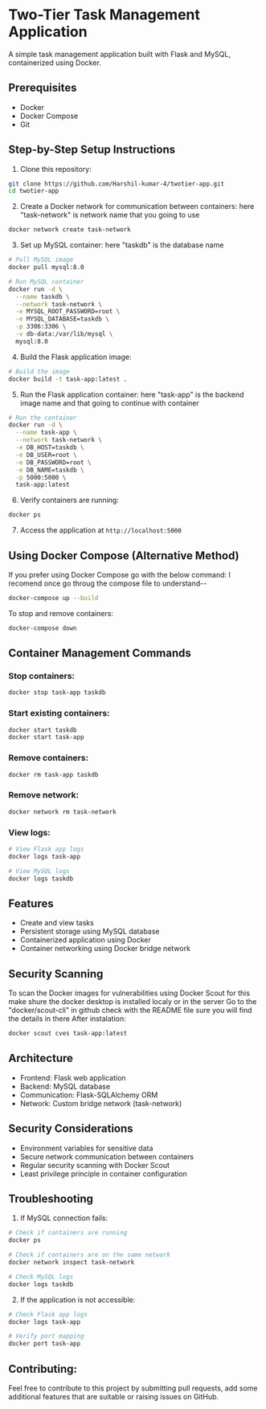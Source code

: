 # Two-Tier Task Management Application

A simple task management application built with Flask and MySQL, containerized using Docker.

## Prerequisites

- Docker
- Docker Compose
- Git

## Step-by-Step Setup Instructions

1. Clone this repository:
```bash
git clone https://github.com/Harshil-kumar-4/twotier-app.git
cd twotier-app
```

2. Create a Docker network for communication between containers:
here "task-network" is network name that you going to use
```bash
docker network create task-network
```

3. Set up MySQL container:
here "taskdb" is the database name
```bash
# Pull MySQL image
docker pull mysql:8.0

# Run MySQL container
docker run -d \
  --name taskdb \
  --network task-network \
  -e MYSQL_ROOT_PASSWORD=root \
  -e MYSQL_DATABASE=taskdb \
  -p 3306:3306 \
  -v db-data:/var/lib/mysql \
  mysql:8.0
```

4. Build the Flask application image:
```bash
# Build the image
docker build -t task-app:latest .
```

5. Run the Flask application container:
here "task-app" is the backend image name and that going to continue with container
```bash
# Run the container
docker run -d \
  --name task-app \
  --network task-network \
  -e DB_HOST=taskdb \
  -e DB_USER=root \
  -e DB_PASSWORD=root \
  -e DB_NAME=taskdb \
  -p 5000:5000 \
  task-app:latest
```

6. Verify containers are running:
```bash
docker ps
```

7. Access the application at `http://localhost:5000`

## Using Docker Compose (Alternative Method)

If you prefer using Docker Compose go with the below command:
I recomend once go throug the compose file to understand--

```bash
docker-compose up --build
```

To stop and remove containers:
```bash
docker-compose down
```

## Container Management Commands

### Stop containers:
```bash
docker stop task-app taskdb
```

### Start existing containers:
```bash
docker start taskdb
docker start task-app
```

### Remove containers:
```bash
docker rm task-app taskdb
```

### Remove network:
```bash
docker network rm task-network
```

### View logs:
```bash
# View Flask app logs
docker logs task-app

# View MySQL logs
docker logs taskdb
```

## Features

- Create and view tasks
- Persistent storage using MySQL database
- Containerized application using Docker
- Container networking using Docker bridge network

## Security Scanning

To scan the Docker images for vulnerabilities using Docker Scout for this make shure the docker desktop is installed localy or in the server
Go to the "docker/scout-cli" in github check with the README file sure you will find the details in there
After instalation:
```bash
docker scout cves task-app:latest
```

## Architecture

- Frontend: Flask web application
- Backend: MySQL database
- Communication: Flask-SQLAlchemy ORM
- Network: Custom bridge network (task-network)

## Security Considerations

- Environment variables for sensitive data
- Secure network communication between containers
- Regular security scanning with Docker Scout
- Least privilege principle in container configuration

## Troubleshooting

1. If MySQL connection fails:
```bash
# Check if containers are running
docker ps

# Check if containers are on the same network
docker network inspect task-network

# Check MySQL logs
docker logs taskdb
```

2. If the application is not accessible:
```bash
# Check Flask app logs
docker logs task-app

# Verify port mapping
docker port task-app
```
## Contributing: 
Feel free to contribute to this project by submitting pull requests, add some additional features that are suitable or raising issues on GitHub.